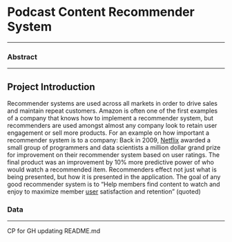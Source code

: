 # Podcast Content Recommender System
_________________________________
### Abstract

______________________
## Project Introduction
Recommender systems are used across all markets in order to drive sales and maintain repeat customers. Amazon is often one of the first examples of a company that knows how to implement a recommender system, but recommenders are used amongst almost any company look to retain user engagement or sell more products. For an example on how important a recommender system is to a company: Back in 2009, [Netflix](https://en.wikipedia.org/wiki/Netflix_Prize) awarded a small group of programmers and data scientists a million dollar grand prize for improvement on their recommender system based on user ratings. The final product was an improvement by 10% more predictive power of who would watch a recommended item. Recommenders effect not just what is being presented, but how it is presented in the application. The goal of any good recommender system is to “Help members find content to watch and enjoy to maximize member [user](https://www.slideshare.net/moustaki/some-pitfalls-of-distributed-learning) satisfaction and retention” (quoted)

### Data
_________________________









CP for GH
updating README.md
